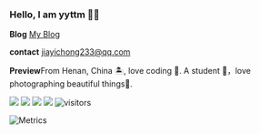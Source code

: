 ### Hello, I am yyttm 👏🏻

**Blog** [My Blog](https://yyttm.github.io)

**contact** jiayichong233@qq.com

**Preview**From Henan, China 🏝, love coding 🐍. A student 🏫，love photographing beautiful things🍔.

![](https://img.shields.io/badge/python-3.9-orange) <span > <img src="https://img.shields.io/badge/-HTML5-E34F26?style=flat-square&logo=html5&logoColor=white" /> <img src="https://img.shields.io/badge/-CSS3-1572B6?style=flat-square&logo=css3" /> <img src="https://img.shields.io/badge/-JavaScript-oringe?style=flat-square&logo=javascript" />  ![visitors](https://visitor-badge.glitch.me/badge?page_id=page.id&left_color=green&right_color=red)

![Metrics](https://metrics.lecoq.io/yyttm?template=classic&stars=1&base=header%2C%20activity%2C%20community%2C%20repositories%2C%20metadata&base.indepth=false&base.hireable=false&base.skip=false&stars=false&stars.limit=4&config.timezone=Asia%2FShanghai&config.twemoji=true)
<!--

